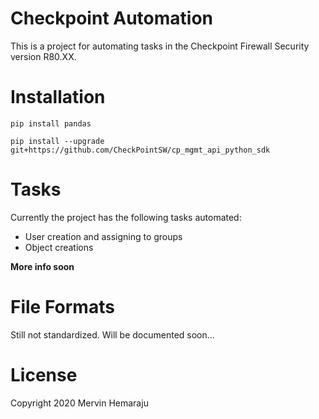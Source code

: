 # Checkpoint Automation

This is a project for automating tasks in the Checkpoint Firewall Security version R80.XX.


# Installation

```pip install pandas```

```pip install --upgrade git+https://github.com/CheckPointSW/cp_mgmt_api_python_sdk```

# Tasks

Currently the project has the following tasks automated:

- User creation and assigning to groups
- Object creations

**More info soon**

# File Formats
Still not standardized. Will be documented soon...

# License
Copyright 2020 Mervin Hemaraju